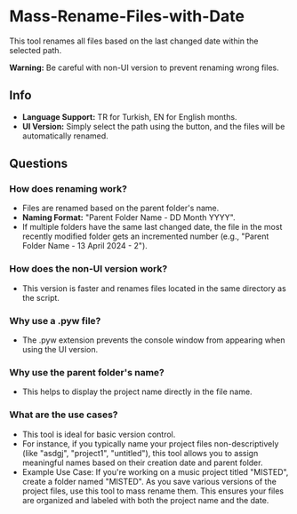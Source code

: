 # Mass-Rename-Files-with-Date
This tool renames all files based on the last changed date within the selected path. 

**Warning:** Be careful with non-UI version to prevent renaming wrong files.

## Info
- **Language Support:** TR for Turkish, EN for English months.
- **UI Version:** Simply select the path using the button, and the files will be automatically renamed.

## Questions

### How does renaming work?
- Files are renamed based on the parent folder's name. 
- **Naming Format:** "Parent Folder Name - DD Month YYYY".
- If multiple folders have the same last changed date, the file in the most recently modified folder gets an incremented number (e.g., "Parent Folder Name - 13 April 2024 - 2").

### How does the non-UI version work?
- This version is faster and renames files located in the same directory as the script.

### Why use a .pyw file? 
- The .pyw extension prevents the console window from appearing when using the UI version.

### Why use the parent folder's name?
- This helps to display the project name directly in the file name.

### What are the use cases?
- This tool is ideal for basic version control.
- For instance, if you typically name your project files non-descriptively (like "asdgj", "project1", "untitled"), this tool allows you to assign meaningful names based on their creation date and parent folder.
- Example Use Case: If you're working on a music project titled "MISTED", create a folder named "MISTED". As you save various versions of the project files, use this tool to mass rename them. This ensures your files are organized and labeled with both the project name and the date.
